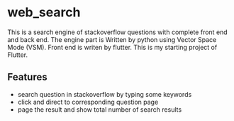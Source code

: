 # web_search

This is a search engine of stackoverflow questions with complete front end and back end.
The engine part is Written by python using Vector Space Mode (VSM). Front end is writen by flutter.
This is my starting project of Flutter.

## Features
- search question in stackoverflow by typing some keywords
- click and direct to corresponding question page
- page the result and show total number of search results


